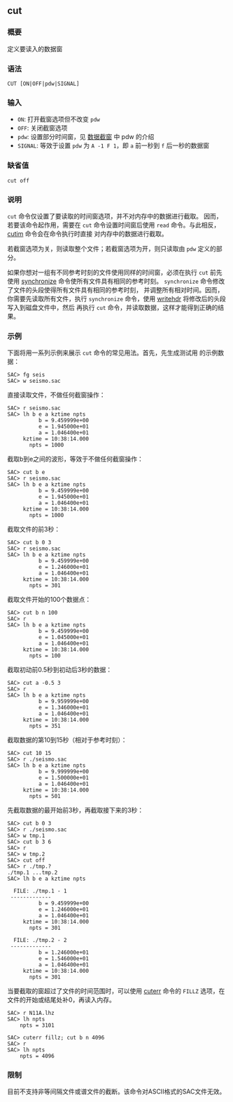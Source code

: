 ## cut

### 概要

定义要读入的数据窗

### 语法

``` {.bash}
CUT [ON|OFF|pdw|SIGNAL]
```

### 输入

- `ON`: 打开截窗选项但不改变 `pdw`
- `OFF`: 关闭截窗选项
- `pdw`: 设置部分时间窗，见 [数据截窗](/data-process/cut-data.md) 中 pdw 的介绍
- `SIGNAL`: 等效于设置 `pdw` 为 `A -1 F 1`，即 `a` 前一秒到 `f` 后一秒的数据窗

### 缺省值

``` {.bash}
cut off
```

### 说明

`cut` 命令仅设置了要读取的时间窗选项，并不对内存中的数据进行截取。
因而，若要该命令起作用，需要在 `cut` 命令设置时间窗后使用 `read`
命令。与此相反，[cutim](/commands/cutim.md) 命令会在命令执行时直接
对内存中的数据进行截取。

若截窗选项为关，则读取整个文件；若截窗选项为开，则只读取由 `pdw`
定义的部分。

如果你想对一组有不同参考时刻的文件使用同样的时间窗，必须在执行 `cut`
前先使用 [synchronize](/commands/synchronize.md)
命令使所有文件具有相同的参考时刻。 `synchronize`
命令修改了文件的头段使得所有文件具有相同的参考时刻，
并调整所有相对时间。因而，你需要先读取所有文件，执行 `synchronize`
命令，使用 [writehdr](/commands/writehdr.md)
将修改后的头段写入到磁盘文件中，然后 再执行 `cut`
命令，并读取数据，这样才能得到正确的结果。

### 示例

下面将用一系列示例来展示 `cut` 命令的常见用法。首先，先生成测试用
的示例数据：

``` {.bash}
SAC> fg seis
SAC> w seismo.sac
```

直接读取文件，不做任何截窗操作：

``` {.bash}
SAC> r seismo.sac
SAC> lh b e a kztime npts
          b = 9.459999e+00
          e = 1.945000e+01
          a = 1.046400e+01
     kztime = 10:38:14.000
       npts = 1000
```

截取b到e之间的波形，等效于不做任何截窗操作：

``` {.bash}
SAC> cut b e
SAC> r seismo.sac
SAC> lh b e a kztime npts
          b = 9.459999e+00
          e = 1.945000e+01
          a = 1.046400e+01
     kztime = 10:38:14.000
       npts = 1000
```

截取文件的前3秒：

``` {.bash}
SAC> cut b 0 3
SAC> r seismo.sac
SAC> lh b e a kztime npts
          b = 9.459999e+00
          e = 1.246000e+01
          a = 1.046400e+01
     kztime = 10:38:14.000
       npts = 301
```

截取文件开始的100个数据点：

``` {.bash}
SAC> cut b n 100
SAC> r
SAC> lh b e a kztime npts
          b = 9.459999e+00
          e = 1.045000e+01
          a = 1.046400e+01
     kztime = 10:38:14.000
       npts = 100
```

截取初动前0.5秒到初动后3秒的数据：

``` {.bash}
SAC> cut a -0.5 3
SAC> r
SAC> lh b e a kztime npts
          b = 9.959999e+00
          e = 1.346000e+01
          a = 1.046400e+01
     kztime = 10:38:14.000
       npts = 351
```

截取数据的第10到15秒（相对于参考时刻）：

``` {.bash}
SAC> cut 10 15
SAC> r ./seismo.sac
SAC> lh b e a kztime npts
          b = 9.999999e+00
          e = 1.500000e+01
          a = 1.046400e+01
     kztime = 10:38:14.000
       npts = 501
```

先截取数据的最开始前3秒，再截取接下来的3秒：

``` {.bash}
SAC> cut b 0 3
SAC> r ./seismo.sac
SAC> w tmp.1
SAC> cut b 3 6
SAC> r
SAC> w tmp.2
SAC> cut off
SAC> r ./tmp.?
./tmp.1 ...tmp.2
SAC> lh b e a kztime npts

  FILE: ./tmp.1 - 1
 -------------
          b = 9.459999e+00
          e = 1.246000e+01
          a = 1.046400e+01
     kztime = 10:38:14.000
       npts = 301

  FILE: ./tmp.2 - 2
 -------------
          b = 1.246000e+01
          e = 1.546000e+01
          a = 1.046400e+01
     kztime = 10:38:14.000
       npts = 301
```

当要截取的窗超过了文件的时间范围时，可以使用
[cuterr](/commands/cuterr.md) 命令的 `FILLZ`
选项，在文件的开始或结尾处补0，再读入内存。

``` {.bash}
SAC> r N11A.lhz
SAC> lh npts
    npts = 3101

SAC> cuterr fillz; cut b n 4096
SAC> r
SAC> lh npts
    npts = 4096
```

### 限制

目前不支持非等间隔文件或谱文件的截断。该命令对ASCII格式的SAC文件无效。
